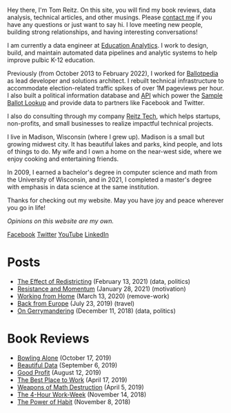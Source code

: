 Hey there, I'm Tom Reitz. On this site, you will find my book reviews, data analysis, technical articles, and other musings.
Please [contact me](mailto:tom@tomreitz.com) if you have any questions or just want to say hi. I love meeting new people,
building strong relationships, and having interesting conversations!

I am currently a data engineer at [Education Analytics](https://www.edanalytics.org/). I work to design, build, and maintain
automated data pipelines and analytic systems to help improve pulbic K-12 education.

Previously (from October 2013 to February 2022), I worked for [Ballotpedia](https://ballotpedia.org/) as lead developer and
solutions architect. I rebuilt technical infrastructure to accommodate election-related traffic spikes of over 1M pageviews
per hour. I also built a political information database and [API](https://api.ballotpedia.org/) which power the
[Sample Ballot Lookup](https://ballotpedia.org/Sample_Ballot_Lookup) and provide data to partners like Facebook and Twitter.

I also do consulting through my company [Reitz Tech](https://reitztech.com/), which helps startups, non-profits, and small
businesses to realize impactful technical projects.

I live in Madison, Wisconsin (where I grew up). Madison is a small but growing midwest city. It has beautiful lakes and parks,
kind people, and lots of things to do. My wife and I own a home on the near-west side, where we enjoy cooking and entertaining
friends.

In 2009, I earned a bachelor's degree in computer science and math from the University of Wisconsin, and in 2021, I completed
a master's degree with emphasis in data science at the same institution.

Thanks for checking out my website. May you have joy and peace wherever you go in life!

*Opinions on this website are my own.*


[Facebook](https://www.facebook.com/tom.reitz) [Twitter](https://twitter.com/t0mreitz) [YouTube](https://www.youtube.com/user/tomreitz) [LinkedIn](https://www.linkedin.com/in/tomreitz/)


# Posts
* [The Effect of Redistricting](posts/the-effect-of-redistricting.md) (February 13, 2021) (data, politics)
* [Resistance and Momentum](posts/resistance-and-momentum.md) (January 28, 2021) (motivation)
* [Working from Home](posts/working-from-home.md) (March 13, 2020) (remove-work)
* [Back from Europe](posts/back-from-europe.md) (July 23, 2019) (travel)
* [On Gerrymandering](posts/on-gerrymandering.md) (December 11, 2018) (data, politics)

# Book Reviews
* [Bowling Alone](book-reviews/bowling-alone.md) (October 17, 2019)
* [Beautiful Data](book-reviews/beautiful-data.md) (September 6, 2019)
* [Good Profit](book-reviews/good-profit.md) (August 12, 2019)
* [The Best Place to Work](book-reviews/the-best-place-to-work.md) (April 17, 2019)
* [Weapons of Math Destruction](book-reviews/weapons-of-math-destruction.md) (April 5, 2019)
* [The 4-Hour Work-Week](book-reviews/the-4-hour-work-week.md) (November 14, 2018)
* [The Power of Habit](book-reviews/the-power-of-habit.md) (November 8, 2018)
